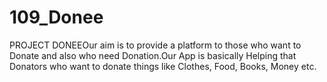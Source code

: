 # 109_Donee
PROJECT DONEEOur aim is to provide a platform to those who want to Donate and also who need Donation.Our App is basically Helping that Donators who want to donate things like Clothes, Food, Books, Money etc. 
